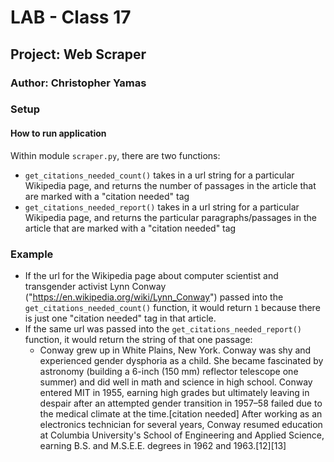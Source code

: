 # LAB - Class 17

## Project: Web Scraper

### Author: Christopher Yamas

### Setup

#### How to run application

Within module `scraper.py`, there are two functions:

- `get_citations_needed_count()` takes in a url string for a particular Wikipedia page, and returns the number of passages in the article that are marked with a "citation needed" tag
- `get_citations_needed_report()` takes in a url string for a particular Wikipedia page, and returns the particular paragraphs/passages in the article that are marked with a "citation needed" tag

### Example

- If the url for the Wikipedia page about computer scientist and transgender activist Lynn Conway ("https://en.wikipedia.org/wiki/Lynn_Conway") passed into the `get_citations_needed_count()` function, it would return `1` because there is just one "citation needed" tag in that article.
- If the same url was passed into the `get_citations_needed_report()` function, it would return the string of that one passage:
  - Conway grew up in White Plains, New York. Conway was shy and experienced gender dysphoria as a child. She became fascinated by astronomy (building a 6-inch (150 mm) reflector telescope one summer) and did well in math and science in high school. Conway entered MIT in 1955, earning high grades but ultimately leaving in despair after an attempted gender transition in 1957–58 failed due to the medical climate at the time.[citation needed] After working as an electronics technician for several years, Conway resumed education at Columbia University's School of Engineering and Applied Science, earning B.S. and M.S.E.E. degrees in 1962 and 1963.[12][13]
